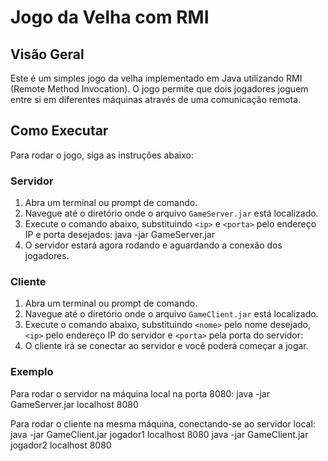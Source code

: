 # Jogo da Velha com RMI

## Visão Geral
Este é um simples jogo da velha implementado em Java utilizando RMI (Remote Method Invocation). O jogo permite que dois jogadores joguem entre si em diferentes máquinas através de uma comunicação remota.

## Como Executar
Para rodar o jogo, siga as instruções abaixo:

### Servidor
1. Abra um terminal ou prompt de comando.
2. Navegue até o diretório onde o arquivo `GameServer.jar` está localizado.
3. Execute o comando abaixo, substituindo `<ip>` e `<porta>` pelo endereço IP e porta desejados:
java -jar GameServer.jar <ip> <porta>
4. O servidor estará agora rodando e aguardando a conexão dos jogadores.

### Cliente
1. Abra um terminal ou prompt de comando.
2. Navegue até o diretório onde o arquivo `GameClient.jar` está localizado.
3. Execute o comando abaixo, substituindo `<nome>` pelo nome desejado, `<ip>` pelo endereço IP do servidor e `<porta>` pela porta do servidor:
4. O cliente irá se conectar ao servidor e você poderá começar a jogar.

### Exemplo
Para rodar o servidor na máquina local na porta 8080:
java -jar GameServer.jar localhost 8080

Para rodar o cliente na mesma máquina, conectando-se ao servidor local:
java -jar GameClient.jar jogador1 localhost 8080
java -jar GameClient.jar jogador2 localhost 8080

